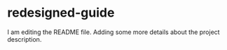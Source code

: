 # redesigned-guide
I am editing the README file. Adding some more details about the project description.
